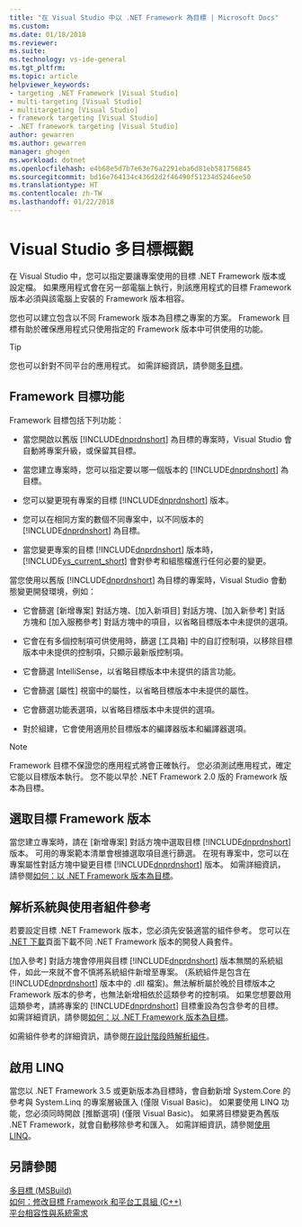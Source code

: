 ```yaml
---
title: "在 Visual Studio 中以 .NET Framework 為目標 | Microsoft Docs"
ms.custom: 
ms.date: 01/18/2018
ms.reviewer: 
ms.suite: 
ms.technology: vs-ide-general
ms.tgt_pltfrm: 
ms.topic: article
helpviewer_keywords:
- targeting .NET Framework [Visual Studio]
- multi-targeting [Visual Studio]
- multitargeting [Visual Studio]
- framework targeting [Visual Studio]
- .NET framework targeting [Visual Studio]
author: gewarren
ms.author: gewarren
manager: ghogen
ms.workload: dotnet
ms.openlocfilehash: e4b68e5d7b7e63e76a2291eba6d81eb581756845
ms.sourcegitcommit: bd16e764134c436d2d2f46490f51234d5246ee50
ms.translationtype: HT
ms.contentlocale: zh-TW
ms.lasthandoff: 01/22/2018
---
```

# <a name="visual-studio-multi-targeting-overview"></a>Visual Studio 多目標概觀

在 Visual Studio 中，您可以指定要讓專案使用的目標 .NET Framework 版本或設定檔。 如果應用程式會在另一部電腦上執行，則該應用程式的目標 Framework 版本必須與該電腦上安裝的 Framework 版本相容。

您也可以建立包含以不同 Framework 版本為目標之專案的方案。 Framework 目標有助於確保應用程式只使用指定的 Framework 版本中可供使用的功能。

> [!TIP]
> 您也可以針對不同平台的應用程式。 如需詳細資訊，請參閱[多目標](../msbuild/msbuild-multitargeting-overview.md)。

## <a name="framework-targeting-features"></a>Framework 目標功能

Framework 目標包括下列功能：

- 當您開啟以舊版 [!INCLUDE[dnprdnshort](../code-quality/includes/dnprdnshort_md.md)] 為目標的專案時，Visual Studio 會自動將專案升級，或保留其目標。

- 當您建立專案時，您可以指定要以哪一個版本的 [!INCLUDE[dnprdnshort](../code-quality/includes/dnprdnshort_md.md)] 為目標。

- 您可以變更現有專案的目標 [!INCLUDE[dnprdnshort](../code-quality/includes/dnprdnshort_md.md)] 版本。

- 您可以在相同方案的數個不同專案中，以不同版本的 [!INCLUDE[dnprdnshort](../code-quality/includes/dnprdnshort_md.md)] 為目標。

- 當您變更專案的目標 [!INCLUDE[dnprdnshort](../code-quality/includes/dnprdnshort_md.md)] 版本時，[!INCLUDE[vs_current_short](../code-quality/includes/vs_current_short_md.md)] 會對參考和組態檔進行任何必要的變更。

當您使用以舊版 [!INCLUDE[dnprdnshort](../code-quality/includes/dnprdnshort_md.md)] 為目標的專案時，Visual Studio 會動態變更開發環境，例如：

- 它會篩選 [新增專案] 對話方塊、[加入新項目] 對話方塊、[加入新參考] 對話方塊和 [加入服務參考] 對話方塊中的項目，以省略目標版本中未提供的選項。

- 它會在有多個控制項可供使用時，篩選 [工具箱] 中的自訂控制項，以移除目標版本中未提供的控制項，只顯示最新版控制項。

- 它會篩選 IntelliSense，以省略目標版本中未提供的語言功能。

- 它會篩選 [屬性] 視窗中的屬性，以省略目標版本中未提供的屬性。

- 它會篩選功能表選項，以省略目標版本中未提供的選項。

- 對於組建，它會使用適用於目標版本的編譯器版本和編譯器選項。

> [!NOTE]
> Framework 目標不保證您的應用程式將會正確執行。 您必須測試應用程式，確定它能以目標版本執行。 您不能以早於 .NET Framework 2.0 版的 Framework 版本為目標。

## <a name="selecting-a-target-framework-version"></a>選取目標 Framework 版本

當您建立專案時，請在 [新增專案] 對話方塊中選取目標 [!INCLUDE[dnprdnshort](../code-quality/includes/dnprdnshort_md.md)] 版本。 可用的專案範本清單會根據選取項目進行篩選。 在現有專案中，您可以在專案屬性對話方塊中變更目標 [!INCLUDE[dnprdnshort](../code-quality/includes/dnprdnshort_md.md)] 版本。 如需詳細資訊，請參閱[如何：以 .NET Framework 版本為目標](../ide/how-to-target-a-version-of-the-dotnet-framework.md)。

## <a name="resolving-system-and-user-assembly-references"></a>解析系統與使用者組件參考

若要設定目標 .NET Framework 版本，您必須先安裝適當的組件參考。 您可以在 [.NET 下載](https://www.microsoft.com/net/download/windows)頁面下載不同 .NET Framework 版本的開發人員套件。

[加入參考] 對話方塊會停用與目標 [!INCLUDE[dnprdnshort](../code-quality/includes/dnprdnshort_md.md)] 版本無關的系統組件，如此一來就不會不慎將系統組件新增至專案。 (系統組件是包含在 [!INCLUDE[dnprdnshort](../code-quality/includes/dnprdnshort_md.md)] 版本中的 .dll 檔案)。無法解析屬於晚於目標版本之 Framework 版本的參考，也無法新增相依於這類參考的控制項。 如果您想要啟用這類參考，請將專案的 [!INCLUDE[dnprdnshort](../code-quality/includes/dnprdnshort_md.md)] 目標重設為包含參考的目標。  如需詳細資訊，請參閱[如何：以 .NET Framework 版本為目標](../ide/how-to-target-a-version-of-the-dotnet-framework.md)。

如需組件參考的詳細資訊，請參閱[在設計階段時解析組件](../msbuild/resolving-assemblies-at-design-time.md)。

## <a name="enabling-linq"></a>啟用 LINQ

當您以 .NET Framework 3.5 或更新版本為目標時，會自動新增 System.Core 的參考與 System.Linq 的專案層級匯入 (僅限 Visual Basic)。 如果要使用 LINQ 功能，您必須同時開啟 [推斷選項] (僅限 Visual Basic)。 如果將目標變更為舊版 .NET Framework，就會自動移除參考和匯入。 如需詳細資訊，請參閱[使用 LINQ](/dotnet/csharp/tutorials/working-with-linq)。

## <a name="see-also"></a>另請參閱

[多目標 (MSBuild)](../msbuild/msbuild-multitargeting-overview.md)  
[如何：修改目標 Framework 和平台工具組 (C++)](/cpp/build/how-to-modify-the-target-framework-and-platform-toolset)  
[平台相容性與系統需求](http://www.microsoft.com/visualstudio/eng/products/compatibility)
